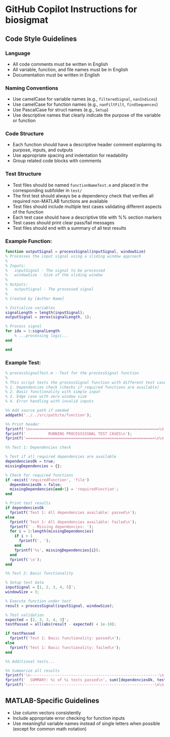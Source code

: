 # GitHub Copilot Instructions for biosigmat

## Code Style Guidelines

### Language
- All code comments must be written in English
- All variable, function, and file names must be in English
- Documentation must be written in English

### Naming Conventions
- Use camelCase for variable names (e.g., `filteredSignal`, `nanIndices`)
- Use camelCase for function names (e.g., `nanFiltFilt`, `findSequences`)
- Use PascalCase for struct names (e.g., `Setup`)
- Use descriptive names that clearly indicate the purpose of the variable or function

### Code Structure
- Each function should have a descriptive header comment explaining its purpose, inputs, and outputs
- Use appropriate spacing and indentation for readability
- Group related code blocks with comments

### Test Structure
- Test files should be named `functionNameTest.m` and placed in the corresponding subfolder in `test/`
- The first test should always be a dependency check that verifies all required non-MATLAB functions are available
- Test files should include multiple test cases validating different aspects of the function
- Each test case should have a descriptive title with %% section markers
- Test cases should print clear pass/fail messages
- Test files should end with a summary of all test results

### Example Function:
```matlab
function outputSignal = processSignal(inputSignal, windowSize)
% Processes the input signal using a sliding window approach
% 
% Inputs:
%   inputSignal - The signal to be processed
%   windowSize - Size of the sliding window
%
% Outputs:
%   outputSignal - The processed signal
%
% Created by [Author Name]

% Initialize variables
signalLength = length(inputSignal);
outputSignal = zeros(signalLength, 1);

% Process signal
for idx = 1:signalLength
    % ...processing logic...
end

end
```

### Example Test:
```matlab
% processSignalTest.m - Test for the processSignal function
%
% This script tests the processSignal function with different test cases:
% 1. Dependencies check (checks if required functions are available)
% 2. Basic functionality with simple input
% 3. Edge case with zero window size
% 4. Error handling with invalid inputs

%% Add source path if needed
addpath('../../src/path/to/function');

%% Print header
fprintf('\n=========================================================\n');
fprintf('          RUNNING PROCESSSIGNAL TEST CASES\n');
fprintf('=========================================================\n\n');

%% Test 1: Dependencies check

% Test if all required dependencies are available
dependenciesOk = true;
missingDependencies = {};

% Check for required functions
if ~exist('requiredFunction', 'file')
  dependenciesOk = false;
  missingDependencies{end+1} = 'requiredFunction';
end

% Print test results
if dependenciesOk
  fprintf('Test 1: All dependencies available: passed\n');
else
  fprintf('Test 1: All dependencies available: failed\n');
  fprintf(' - Missing dependencies: ');
  for i = 1:length(missingDependencies)
    if i > 1
      fprintf(', ');
    end
    fprintf('%s', missingDependencies{i});
  end
  fprintf('\n');
end

%% Test 2: Basic functionality

% Setup test data
inputSignal = [1, 2, 3, 4, 5]';
windowSize = 3;

% Execute function under test
result = processSignal(inputSignal, windowSize);

% Test validation
expected = [2, 3, 3, 4, 3]';
testPassed = all(abs(result - expected) < 1e-10);

if testPassed
  fprintf('Test 1: Basic functionality: passed\n');
else
  fprintf('Test 1: Basic functionality: failed\n');
end

%% Additional tests...

%% Summarize all results
fprintf('\n---------------------------------------------------------\n');
fprintf('  SUMMARY: %i of %i tests passed\n', sum([dependenciesOk, testPassed, ...]), totalTests);
fprintf('---------------------------------------------------------\n\n');
```

## MATLAB-Specific Guidelines
- Use column vectors consistently
- Include appropriate error checking for function inputs
- Use meaningful variable names instead of single letters when possible (except for common math notation)
